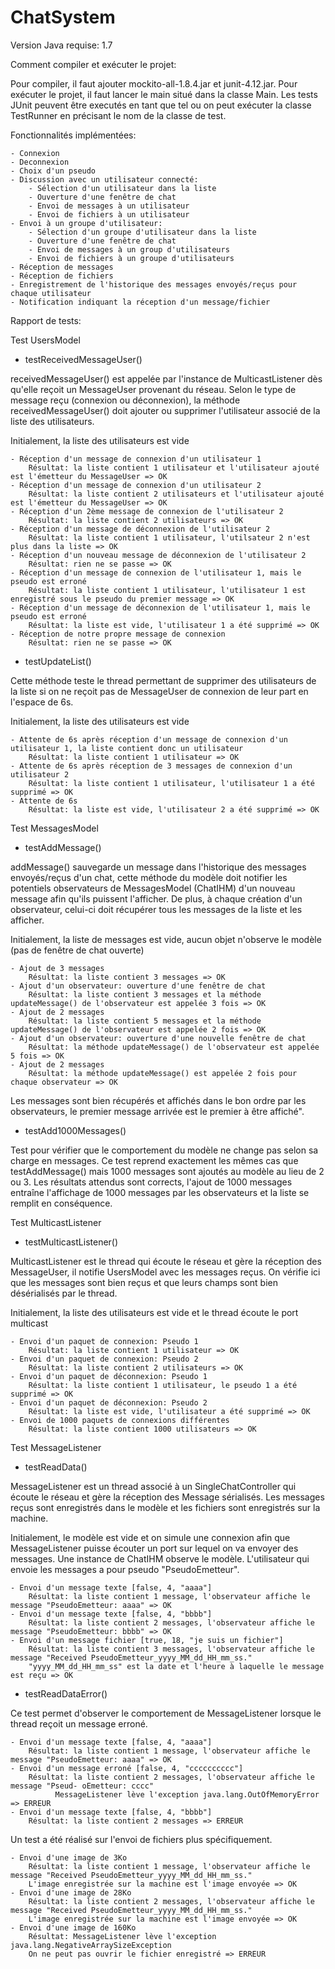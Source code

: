 # ChatSystem

Version Java requise: 1.7

Comment compiler et exécuter le projet:

Pour compiler, il faut ajouter mockito-all-1.8.4.jar et junit-4.12.jar.
Pour exécuter le projet, il faut lancer le main situé dans la classe Main. Les tests JUnit peuvent être executés en tant que tel ou on peut exécuter la classe TestRunner en précisant le nom de la classe de test.


Fonctionnalités implémentées:

	- Connexion 
	- Deconnexion
	- Choix d'un pseudo
	- Discussion avec un utilisateur connecté:
		- Sélection d'un utilisateur dans la liste
		- Ouverture d'une fenêtre de chat
		- Envoi de messages à un utilisateur
		- Envoi de fichiers à un utilisateur
	- Envoi à un groupe d'utilisateur:
		- Sélection d'un groupe d'utilisateur dans la liste
		- Ouverture d'une fenêtre de chat
		- Envoi de messages à un group d'utilisateurs
		- Envoi de fichiers à un groupe d'utilisateurs
	- Réception de messages
	- Réception de fichiers
	- Enregistrement de l'historique des messages envoyés/reçus pour chaque utilisateur
	- Notification indiquant la réception d'un message/fichier

	
Rapport de tests:

Test UsersModel

- testReceivedMessageUser()

receivedMessageUser() est appelée par l'instance de MulticastListener dès qu'elle reçoit un MessageUser provenant du réseau.
Selon le type de message reçu (connexion ou déconnexion), la méthode receivedMessageUser() doit ajouter ou supprimer 
l'utilisateur associé de la liste des utilisateurs.

Initialement, la liste des utilisateurs est vide

	- Réception d'un message de connexion d'un utilisateur 1
		Résultat: la liste contient 1 utilisateur et l'utilisateur ajouté est l'émetteur du MessageUser => OK
	- Réception d'un message de connexion d'un utilisateur 2
		Résultat: la liste contient 2 utilisateurs et l'utilisateur ajouté est l'émetteur du MessageUser => OK
	- Réception d'un 2ème message de connexion de l'utilisateur 2
		Résultat: la liste contient 2 utilisateurs => OK
	- Réception d'un message de déconnexion de l'utilisateur 2
		Résultat: la liste contient 1 utilisateur, l'utilsateur 2 n'est plus dans la liste => OK
	- Réception d'un nouveau message de déconnexion de l'utilisateur 2
		Résultat: rien ne se passe => OK 
	- Réception d'un message de connexion de l'utilisateur 1, mais le pseudo est erroné
		Résultat: la liste contient 1 utilisateur, l'utilisateur 1 est enregistré sous le pseudo du premier message => OK
	- Réception d'un message de déconnexion de l'utilisateur 1, mais le pseudo est erroné
		Résultat: la liste est vide, l'utilisateur 1 a été supprimé => OK
	- Réception de notre propre message de connexion
		Résultat: rien ne se passe => OK

- testUpdateList()

Cette méthode teste le thread permettant de supprimer des utilisateurs de la liste si on ne reçoit pas de MessageUser de connexion
de leur part en l'espace de 6s.
	
Initialement, la liste des utilisateurs est vide

	- Attente de 6s après réception d'un message de connexion d'un utilisateur 1, la liste contient donc un utilisateur
		Résultat: la liste contient 1 utilisateur => OK
	- Attente de 6s après réception de 3 messages de connexion d'un utilisateur 2
		Résultat: la liste contient 1 utilisateur, l'utilisateur 1 a été supprimé => OK
	- Attente de 6s
		Résultat: la liste est vide, l'utilisateur 2 a été supprimé => OK

Test MessagesModel

- testAddMessage()

addMessage() sauvegarde un message dans l'historique des messages envoyés/reçus d'un chat, cette méthode du modèle doit notifier les potentiels observateurs de MessagesModel (ChatIHM) d'un nouveau message afin qu'ils puissent l'afficher. De plus, à chaque création d'un observateur, celui-ci doit récupérer tous les messages de la liste et les afficher.
	
Initialement, la liste de messages est vide, aucun objet n'observe le modèle (pas de fenêtre de chat ouverte)

	- Ajout de 3 messages
		Résultat: la liste contient 3 messages => OK
	- Ajout d'un observateur: ouverture d'une fenêtre de chat
		Résultat: la liste contient 3 messages et la méthode updateMessage() de l'observateur est appelée 3 fois => OK
	- Ajout de 2 messages
		Résultat: la liste contient 5 messages et la méthode updateMessage() de l'observateur est appelée 2 fois => OK
	- Ajout d'un observateur: ouverture d'une nouvelle fenêtre de chat
		Résultat: la méthode updateMessage() de l'observateur est appelée 5 fois => OK
	- Ajout de 2 messages
		Résultat: la méthode updateMessage() est appelée 2 fois pour chaque observateur => OK

Les messages sont bien récupérés et affichés dans le bon ordre par les observateurs, le premier message arrivée est le premier à
être affiché".
	
- testAdd1000Messages()

Test pour vérifier que le comportement du modèle ne change pas selon sa charge en messages. Ce test reprend exactement les mêmes cas que testAddMessage() mais 1000 messages sont ajoutés au modèle au lieu de 2 ou 3. Les résultats attendus sont corrects, l'ajout de 1000 messages entraîne l'affichage de 1000 messages par les observateurs et la liste se remplit en conséquence.
	
Test MulticastListener

- testMulticastListener()

MulticastListener est le thread qui écoute le réseau et gère la réception des MessageUser, il notifie UsersModel avec les messages reçus. On vérifie ici que les messages sont bien reçus et que leurs champs sont bien désérialisés par le thread.
	
Initialement, la liste des utilisateurs est vide et le thread écoute le port multicast

	- Envoi d'un paquet de connexion: Pseudo 1
		Résultat: la liste contient 1 utilisateur => OK
	- Envoi d'un paquet de connexion: Pseudo 2
		Résultat: la liste contient 2 utilisateurs => OK
	- Envoi d'un paquet de déconnexion: Pseudo 1
		Résultat: la liste contient 1 utilisateur, le pseudo 1 a été supprimé => OK
	- Envoi d'un paquet de déconnexion: Pseudo 2
		Résultat: la liste est vide, l'utilisateur a été supprimé => OK
	- Envoi de 1000 paquets de connexions différentes
		Résultat: la liste contient 1000 utilisateurs => OK
	
Test MessageListener

- testReadData()

MessageListener est un thread associé à un SingleChatController qui écoute le réseau et gère la réception des Message sérialisés. Les messages reçus sont enregistrés dans le modèle et les fichiers sont enregistrés sur la machine.

Initialement, le modèle est vide et on simule une connexion afin que MessageListener puisse écouter un port sur lequel on va envoyer des messages. Une instance de ChatIHM observe le modèle. L'utilisateur qui envoie les messages a pour pseudo "PseudoEmetteur".

	- Envoi d'un message texte [false, 4, "aaaa"]
		Résultat: la liste contient 1 message, l'observateur affiche le message "PseudoEmetteur: aaaa" => OK
	- Envoi d'un message texte [false, 4, "bbbb"]
		Résultat: la liste contient 2 messages, l'observateur affiche le message "PseudoEmetteur: bbbb" => OK
	- Envoi d'un message fichier [true, 18, "je suis un fichier"]
		Résultat: la liste contient 3 messages, l'observateur affiche le message "Received PseudoEmetteur_yyyy_MM_dd_HH_mm_ss."
		"yyyy_MM_dd_HH_mm_ss" est la date et l'heure à laquelle le message est reçu => OK

- testReadDataError()

Ce test permet d'observer le comportement de MessageListener lorsque le thread reçoit un message erroné.

	- Envoi d'un message texte [false, 4, "aaaa"]
		Résultat: la liste contient 1 message, l'observateur affiche le message "PseudoEmetteur: aaaa" => OK
	- Envoi d'un message erroné [false, 4, "cccccccccc"]
		Résultat: la liste contient 2 messages, l'observateur affiche le message "Pseud- oEmetteur: cccc"
			  MessageListener lève l'exception java.lang.OutOfMemoryError => ERREUR
	- Envoi d'un message texte [false, 4, "bbbb"]
		Résultat: la liste contient 2 messages => ERREUR
	
Un test a été réalisé sur l'envoi de fichiers plus spécifiquement.

	- Envoi d'une image de 3Ko
		Résultat: la liste contient 1 message, l'observateur affiche le message "Received PseudoEmetteur_yyyy_MM_dd_HH_mm_ss."
		L'image enregistrée sur la machine est l'image envoyée => OK
	- Envoi d'une image de 28Ko
		Résultat: la liste contient 2 messages, l'observateur affiche le message "Received PseudoEmetteur_yyyy_MM_dd_HH_mm_ss."
		L'image enregistrée sur la machine est l'image envoyée => OK
	- Envoi d'une image de 160Ko
		Résultat: MessageListener lève l'exception java.lang.NegativeArraySizeException
		On ne peut pas ouvrir le fichier enregistré => ERREUR
	
			 
